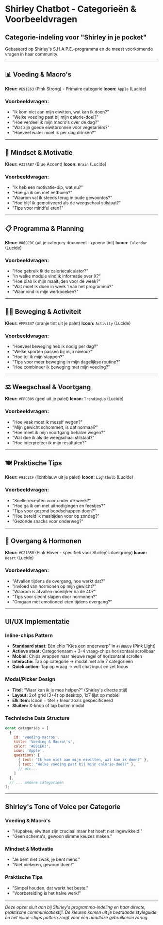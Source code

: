 # Shirley Chatbot - Categorieën & Voorbeeldvragen

## Categorie-indeling voor "Shirley in je pocket"

Gebaseerd op Shirley's S.H.A.P.E.-programma en de meest voorkomende vragen in haar community.

---

## 📊 Voeding & Macro's
**Kleur:** `#E91E63` (Pink Strong) - Primaire categorie
**Icoon:** `Apple` (Lucide)

### Voorbeeldvragen:
- "Ik kom niet aan mijn eiwitten, wat kan ik doen?"
- "Welke voeding past bij mijn calorie-doel?"
- "Hoe verdeel ik mijn macro's over de dag?"
- "Wat zijn goede eiwitbronnen voor vegetariërs?"
- "Hoeveel water moet ik per dag drinken?"

---

## 🧠 Mindset & Motivatie
**Kleur:** `#337AB7` (Blue Accent) 
**Icoon:** `Brain` (Lucide)

### Voorbeeldvragen:
- "Ik heb een motivatie-dip, wat nu?"
- "Hoe ga ik om met eetbuien?"
- "Waarom val ik steeds terug in oude gewoontes?"
- "Hoe blijf ik gemotiveerd als de weegschaal stilstaat?"
- "Tips voor mindful eten?"

---

## 📋 Programma & Planning
**Kleur:** `#00CC9C` (uit je category document - groene tint)
**Icoon:** `Calendar` (Lucide)

### Voorbeeldvragen:
- "Hoe gebruik ik de caloriecalculator?"
- "In welke module vind ik informatie over X?"
- "Hoe plan ik mijn maaltijden voor de week?"
- "Wat moet ik doen in week 1 van het programma?"
- "Waar vind ik mijn werkboeken?"

---

## 🏃‍♀️ Beweging & Activiteit
**Kleur:** `#FFB347` (oranje tint uit je palet)
**Icoon:** `Activity` (Lucide)

### Voorbeeldvragen:
- "Hoeveel beweging heb ik nodig per dag?"
- "Welke sporten passen bij mijn niveau?"
- "Hoe tel ik mijn stappen?"
- "Tips voor meer beweging in mijn dagelijkse routine?"
- "Hoe combineer ik beweging met mijn voeding?"

---

## ⚖️ Weegschaal & Voortgang
**Kleur:** `#FFCB05` (geel uit je palet)
**Icoon:** `TrendingUp` (Lucide)

### Voorbeeldvragen:
- "Hoe vaak moet ik mezelf wegen?"
- "Mijn gewicht schommelt, is dat normaal?"
- "Hoe meet ik mijn voortgang behalve wegen?"
- "Wat doe ik als de weegschaal stilstaat?"
- "Hoe interpreteer ik mijn resultaten?"

---

## 🍽️ Praktische Tips
**Kleur:** `#91C2CF` (lichtblauw uit je palet)
**Icoon:** `Lightbulb` (Lucide)

### Voorbeeldvragen:
- "Snelle recepten voor onder de week?"
- "Hoe ga ik om met uitnodigingen en feestjes?"
- "Tips voor gezond boodschappen doen?"
- "Hoe bereid ik maaltijden voor op zondag?"
- "Gezonde snacks voor onderweg?"

---

## 💪 Overgang & Hormonen
**Kleur:** `#C2185B` (Pink Hover - specifiek voor Shirley's doelgroep)
**Icoon:** `Heart` (Lucide)

### Voorbeeldvragen:
- "Afvallen tijdens de overgang, hoe werkt dat?"
- "Invloed van hormonen op mijn gewicht?"
- "Waarom is afvallen moeilijker na de 40?"
- "Tips voor slecht slapen door hormonen?"
- "Omgaan met emotioneel eten tijdens overgang?"

---

## UI/UX Implementatie

### Inline-chips Pattern
- **Standaard staat:** Eén chip "Kies een onderwerp" in `#F8BBD9` (Pink Light)
- **Actieve staat:** Categorienaam + 3-4 vraag-chips horizontaal scrollbaar
- **Mobiel:** Chips wrappen naar nieuwe regel of horizontaal scrollen
- **Interactie:** Tap op categorie → modal met alle 7 categorieën
- **Quick action:** Tap op vraag → vult chat input en zet focus

### Modal/Picker Design
- **Titel:** "Waar kan ik je mee helpen?" (Shirley's directe stijl)
- **Layout:** 2x4 grid (3+4) op desktop, 1x7 lijst op mobiel  
- **Elk item:** Icoon + titel + kleur zoals gespecificeerd
- **Sluiten:** X-knop of tap buiten modal

### Technische Data Structure
```javascript
const categories = [
  {
    id: 'voeding-macros',
    title: 'Voeding & Macro\'s',
    color: '#E91E63',
    icon: 'Apple',
    questions: [
      { text: "Ik kom niet aan mijn eiwitten, wat kan ik doen?" },
      { text: "Welke voeding past bij mijn calorie-doel?" },
      // etc...
    ]
  },
  // ... andere categorieën
];
```

---

## Shirley's Tone of Voice per Categorie

### Voeding & Macro's
- "Hupakee, eiwitten zijn cruciaal maar het hoeft niet ingewikkeld!"
- "Geen schema's, gewoon slimme keuzes maken."

### Mindset & Motivatie  
- "Je bent niet zwak, je bent mens."
- "Niet piekeren, gewoon doen!"

### Praktische Tips
- "Simpel houden, dat werkt het beste."
- "Voorbereiding is het halve werk!"

---

*Deze opzet sluit aan bij Shirley's programma-indeling en haar directe, praktische communicatiestijl. De kleuren komen uit je bestaande styleguide en het inline-chips pattern zorgt voor een naadloze gebruikerservaring.*